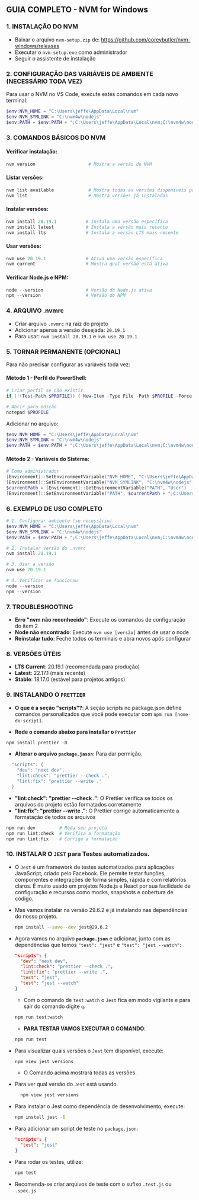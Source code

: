 ## GUIA COMPLETO - NVM for Windows

### 1. INSTALAÇÃO DO NVM

- Baixar o arquivo `nvm-setup.zip` de: https://github.com/coreybutler/nvm-windows/releases
- Executar o `nvm-setup.exe` como administrador
- Seguir o assistente de instalação

### 2. CONFIGURAÇÃO DAS VARIÁVEIS DE AMBIENTE (NECESSÁRIO TODA VEZ)

Para usar o NVM no VS Code, execute estes comandos em cada novo terminal:

```powershell
$env:NVM_HOME = "C:\Users\jeffe\AppData\Local\nvm"
$env:NVM_SYMLINK = "C:\nvm4w\nodejs"
$env:PATH = $env:PATH + ";C:\Users\jeffe\AppData\Local\nvm;C:\nvm4w\nodejs"
```

### 3. COMANDOS BÁSICOS DO NVM

#### Verificar instalação:

```powershell
nvm version                    # Mostra a versão do NVM
```

#### Listar versões:

```powershell
nvm list available             # Mostra todas as versões disponíveis para download
nvm list                       # Mostra versões já instaladas
```

#### Instalar versões:

```powershell
nvm install 20.19.1           # Instala uma versão específica
nvm install latest            # Instala a versão mais recente
nvm install lts               # Instala a versão LTS mais recente
```

#### Usar versões:

```powershell
nvm use 20.19.1               # Ativa uma versão específica
nvm current                   # Mostra qual versão está ativa
```

#### Verificar Node.js e NPM:

```powershell
node --version                # Versão do Node.js ativa
npm --version                 # Versão do NPM
```

### 4. ARQUIVO .nvmrc

- Criar arquivo `.nvmrc` na raiz do projeto
- Adicionar apenas a versão desejada: `20.19.1`
- Para usar: `nvm install 20.19.1` e `nvm use 20.19.1`

### 5. TORNAR PERMANENTE (OPCIONAL)

Para não precisar configurar as variáveis toda vez:

#### Método 1 - Perfil do PowerShell:

```powershell
# Criar perfil se não existir
if (!(Test-Path $PROFILE)) { New-Item -Type File -Path $PROFILE -Force }

# Abrir para edição
notepad $PROFILE
```

Adicionar no arquivo:

```powershell
$env:NVM_HOME = "C:\Users\jeffe\AppData\Local\nvm"
$env:NVM_SYMLINK = "C:\nvm4w\nodejs"
$env:PATH = $env:PATH + ";C:\Users\jeffe\AppData\Local\nvm;C:\nvm4w\nodejs"
```

#### Método 2 - Variáveis do Sistema:

```powershell
# Como administrador
[Environment]::SetEnvironmentVariable("NVM_HOME", "C:\Users\jeffe\AppData\Local\nvm", "User")
[Environment]::SetEnvironmentVariable("NVM_SYMLINK", "C:\nvm4w\nodejs", "User")
$currentPath = [Environment]::GetEnvironmentVariable("PATH", "User")
[Environment]::SetEnvironmentVariable("PATH", $currentPath + ";C:\Users\jeffe\AppData\Local\nvm;C:\nvm4w\nodejs", "User")
```

### 6. EXEMPLO DE USO COMPLETO

```powershell
# 1. Configurar ambiente (se necessário)
$env:NVM_HOME = "C:\Users\jeffe\AppData\Local\nvm"
$env:NVM_SYMLINK = "C:\nvm4w\nodejs"
$env:PATH = $env:PATH + ";C:\Users\jeffe\AppData\Local\nvm;C:\nvm4w\nodejs"

# 2. Instalar versão do .nvmrc
nvm install 20.19.1

# 3. Usar a versão
nvm use 20.19.1

# 4. Verificar se funcionou
node --version
npm --version
```

### 7. TROUBLESHOOTING

- **Erro "nvm não reconhecido"**: Execute os comandos de configuração do item 2
- **Node não encontrado**: Execute `nvm use [versão]` antes de usar o node
- **Reinstalar tudo**: Feche todos os terminais e abra novos após configurar

### 8. VERSÕES ÚTEIS

- **LTS Current**: 20.19.1 (recomendada para produção)
- **Latest**: 22.17.1 (mais recente)
- **Stable**: 18.17.0 (estável para projetos antigos)

### 9. INSTALANDO O `PRETTIER`

- **O que é a seção "scripts"?**: A seção scripts no package.json define comandos personalizados que você pode executar com `npm run [nome-do-script]`.

- **Rode o comando abaixo para installar o `Prettier`**

```powershell
npm install prettier -D
```

- **Alterar o arquivo `package.jason`**: Para dar permição.

```powershell
  "scripts": {
    "dev": "next dev",
    "lint:check": "prettier --check .",
    "lint:fix": "prettier --write ."
  }
```

- **"lint:check": "prettier --check ."**: O Prettier verifica se todos os arquivos do projeto estão formatados corretamente
- **"lint:fix": "prettier --write ."**: O Prettier corrige automaticamente a formatação de todos os arquivos

```powershell
npm run dev         # Roda seu projeto
npm run lint:check  # Verifica a formatação
npm run lint:fix    # Corrige a formatação
```

### 10. INSTALAR O `JEST` para Testes automatizados.

- O `Jest` é um framework de testes automatizados para aplicações JavaScript, criado pelo Facebook. Ele permite testar funções, componentes e integrações de forma simples, rápida e com relatórios claros. É muito usado em projetos Node.js e React por sua facilidade de configuração e recursos como mocks, snapshots e cobertura de código.

- Mas vamos instalar na versão 29.6.2 e já instalando nas dependências do nosso projeto.

  ```bash
  npm install --save--dev jest@29.6.2
  ```
- Agora vamos no arquivo **`package.json`** e adicionar, junto com as dependências que temos `"test": "jest"` e `"test": "jest --watch"`:

  ```json
  "scripts": {
    "dev": "next dev",
    "lint:check": "prettier --check .",
    "lint:fix": "prettier --write .",
    "test": "jest", 
    "test": "jest --watch"
  }
  ```
  - Com o comando de `test:watch` o `Jest` fica em modo vigilante e para sair do comando digite `q`.

  ```bash
  npm run test:watch
  ```
  - **PARA TESTAR VAMOS EXECUTAR O COMANDO**:

  ```bash
  npm run test
  ```

- Para visualizar quais versões o `Jest` tem disponível, execute:

  ```bash
  npm view jest versions
  ```
  - O Comando acima mostrará todas as versões.

- Para ver qual versão do `Jest` está usando.

  ```bash
    npm view jest versions
  ```

- Para instalar o Jest como dependência de desenvolvimento, execute:
  
  ```bash
  npm install jest -D
  ```

- Para adicionar um script de teste no `package.json`:
  
  ```json
  "scripts": {
    "test": "jest"
  }
  ```

- Para rodar os testes, utilize:
  
  ```bash
  npm test
  ```

- Recomenda-se criar arquivos de teste com o sufixo `.test.js` ou `.spec.js`.
